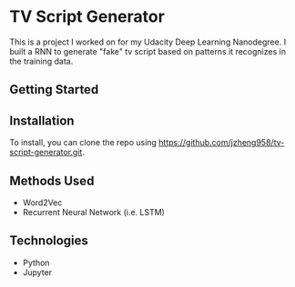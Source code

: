 # TV Script Generator
This is a project I worked on for my Udacity Deep Learning Nanodegree. I built a RNN to generate "fake" tv script based on patterns it recognizes in the training data.

## Getting Started

## Installation
To install, you can clone the repo using https://github.com/jzheng958/tv-script-generator.git.

## Methods Used
- Word2Vec
- Recurrent Neural Network (i.e. LSTM)

## Technologies
- Python
- Jupyter
